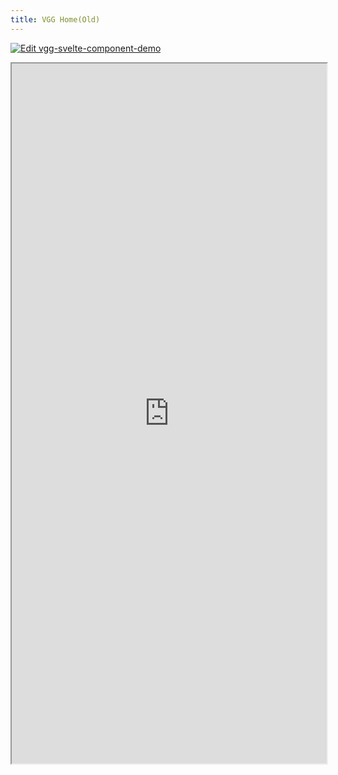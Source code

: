 ```yaml
---
title: VGG Home(Old)
---
```


[![Edit vgg-svelte-component-demo](https://codesandbox.io/static/img/play-codesandbox.svg)](https://codesandbox.io/p/devbox/vgg-svelte-component-demo-tx2kl6?embed=1)

<iframe src="https://codesandbox.io/p/devbox/vgg-svelte-component-demo-tx2kl6?embed=1&file=%2Fsrc%2FSvelteExample.svelte"
  width='100%'
  height='1120px'
  title="vgg-svelte-component-demo"
  allow="accelerometer; ambient-light-sensor; camera; encrypted-media; geolocation; gyroscope; hid; microphone; midi; payment; usb; vr; xr-spatial-tracking"
  sandbox="allow-forms allow-modals allow-popups allow-presentation allow-same-origin allow-scripts"
></iframe>
